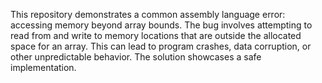 This repository demonstrates a common assembly language error: accessing memory beyond array bounds. The bug involves attempting to read from and write to memory locations that are outside the allocated space for an array. This can lead to program crashes, data corruption, or other unpredictable behavior.  The solution showcases a safe implementation.